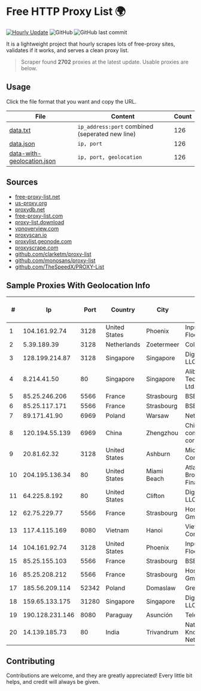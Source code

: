 
# Free HTTP Proxy List 🌍

[![Hourly Update](https://github.com/mertguvencli/http-proxy-list/actions/workflows/main.yml/badge.svg?branch=main)](https://github.com/mertguvencli/http-proxy-list/actions/workflows/main.yml)
![GitHub](https://img.shields.io/github/license/mertguvencli/http-proxy-list)
![GitHub last commit](https://img.shields.io/github/last-commit/mertguvencli/http-proxy-list)

It is a lightweight project that hourly scrapes lots of free-proxy sites, validates if it works, and serves a clean proxy list.


> Scraper found **2702** proxies at the latest update. Usable proxies are below.

## Usage

Click the file format that you want and copy the URL.


|File|Content|Count|
|----|-------|-----|
|[data.txt](https://raw.githubusercontent.com/mertguvencli/http-proxy-list/main/proxy-list/data.txt)|`ip_address:port` combined (seperated new line)|126|
|[data.json](https://raw.githubusercontent.com/mertguvencli/http-proxy-list/main/proxy-list/data.json)|`ip, port`|126|
|[data-with-geolocation.json](https://raw.githubusercontent.com/mertguvencli/http-proxy-list/main/proxy-list/data-with-geolocation.json)|`ip, port, geolocation`|126|

## Sources

* [free-proxy-list.net](https://free-proxy-list.net)
* [us-proxy.org](https://www.us-proxy.org)
* [proxydb.net](http://proxydb.net)
* [free-proxy-list.com](https://free-proxy-list.com/?page=&port=&type%5B%5D=http&type%5B%5D=https&up_time=0&search=Search)
* [proxy-list.download](https://www.proxy-list.download/HTTP)
* [vpnoverview.com](https://vpnoverview.com/privacy/anonymous-browsing/free-proxy-servers)
* [proxyscan.io](https://www.proxyscan.io)
* [proxylist.geonode.com](https://proxylist.geonode.com/api/proxy-list?limit=300&page=1&sort_by=lastChecked&sort_type=desc&protocols=http,https)
* [proxyscrape.com](https://api.proxyscrape.com/v2/?request=displayproxies&protocol=http&timeout=10000&country=all&ssl=all&anonymity=all)
* [github.com/clarketm/proxy-list](https://raw.githubusercontent.com/clarketm/proxy-list/master/proxy-list-raw.txt)
* [github.com/monosans/proxy-list](https://raw.githubusercontent.com/monosans/proxy-list/main/proxies/http.txt)
* [github.com/TheSpeedX/PROXY-List](https://raw.githubusercontent.com/TheSpeedX/PROXY-List/master/http.txt)


## Sample Proxies With Geolocation Info

|#|Ip|Port|Country|City|Internet Service Provider|
|-|--|----|-------|----|-------------------------|
|1|104.161.92.74|3128|United States|Phoenix|Input Output Flood LLC|
|2|5.39.189.39|3128|Netherlands|Zoetermeer|ColoCenter b.v.|
|3|128.199.214.87|3128|Singapore|Singapore|DigitalOcean, LLC|
|4|8.214.41.50|80|Singapore|Singapore|Alibaba (US) Technology Co., Ltd.|
|5|85.25.246.206|5566|France|Strasbourg|BSB-SERVICE|
|6|85.25.117.171|5566|France|Strasbourg|BSB-SERVICE|
|7|89.171.41.90|6969|Poland|Warsaw|Netia SA|
|8|120.194.55.139|6969|China|Zhengzhou|China Mobile communications corporation|
|9|20.81.62.32|3128|United States|Ashburn|Microsoft Corporation|
|10|204.195.136.34|80|United States|Miami Beach|Atlantic Broadband Finance, LLC|
|11|64.225.8.192|80|United States|Clifton|DigitalOcean, LLC|
|12|62.75.229.77|5566|France|Strasbourg|Host Europe GmbH|
|13|117.4.115.169|8080|Vietnam|Hanoi|Viettel Corporation|
|14|104.161.92.74|3128|United States|Phoenix|Input Output Flood LLC|
|15|85.25.155.103|5566|France|Strasbourg|BSB-SERVICE|
|16|85.25.208.212|5566|France|Strasbourg|Host Europe GmbH|
|17|185.56.209.114|52342|Poland|Domaslaw|GreenLan|
|18|159.65.133.175|31280|Singapore|Singapore|DigitalOcean, LLC|
|19|190.128.231.146|8080|Paraguay|Asunción|Telecel S.A.|
|20|14.139.185.73|80|India|Trivandrum|National Knowledge Network|



## Contributing

Contributions are welcome, and they are greatly appreciated! Every
little bit helps, and credit will always be given.

